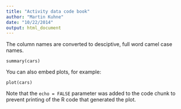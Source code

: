 ```yaml
---
title: "Activity data code book"
author: "Martin Kuhne"
date: "10/22/2014"
output: html_document
---
```


The column names are converted to desciptive, full word camel case names.

```{r}
summary(cars)
```

You can also embed plots, for example:

```{r, echo=FALSE}
plot(cars)
```

Note that the `echo = FALSE` parameter was added to the code chunk to prevent printing of the R code that generated the plot.
